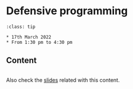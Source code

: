 # Defensive programming

```{admonition} When?
:class: tip

* 17th March 2022
* From 1:30 pm to 4:30 pm
```

## Content

```{tableofcontents}
```

Also check the
[slides](https://raw.githack.com/ARCTraining/SD_tips_tools/main/slides/CDT-training_3-1.html)
related with this content.
